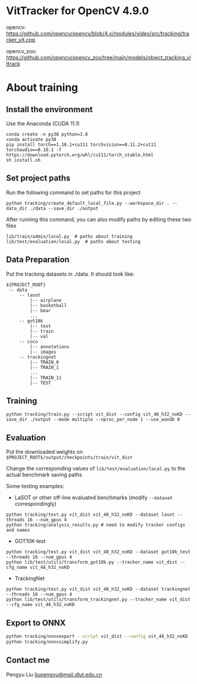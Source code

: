 # VitTracker for OpenCV 4.9.0

opencv: https://github.com/opencv/opencv/blob/4.x/modules/video/src/tracking/tracker_vit.cpp

opencv_zoo: https://github.com/opencv/opencv_zoo/tree/main/models/object_tracking_vittrack

# About training

## Install the environment

Use the Anaconda (CUDA 11.1)

```
conda create -n py38 python=3.8
conda activate py38
pip install torch==1.10.1+cu111 torchvision==0.11.2+cu111 torchaudio==0.10.1 -f https://download.pytorch.org/whl/cu111/torch_stable.html
sh install.sh
```


## Set project paths

Run the following command to set paths for this project

```
python tracking/create_default_local_file.py --workspace_dir . --data_dir ./data --save_dir ./output
```

After running this command, you can also modify paths by editing these two files

```
lib/train/admin/local.py  # paths about training
lib/test/evaluation/local.py  # paths about testing
```

## Data Preparation

Put the tracking datasets in ./data. It should look like:

   ```
   ${PROJECT_ROOT}
    -- data
        -- lasot
            |-- airplane
            |-- basketball
            |-- bear
            ...
        -- got10k
            |-- test
            |-- train
            |-- val
        -- coco
            |-- annotations
            |-- images
        -- trackingnet
            |-- TRAIN_0
            |-- TRAIN_1
            ...
            |-- TRAIN_11
            |-- TEST
   ```


## Training

```
python tracking/train.py --script vit_dist --config vit_48_h32_noKD --save_dir ./output --mode multiple --nproc_per_node 1 --use_wandb 0
```

## Evaluation

Put the downloaded weights on `$PROJECT_ROOT$/output/checkpoints/train/vit_dist`

Change the corresponding values of `lib/test/evaluation/local.py` to the actual benchmark saving paths

Some testing examples:

- LaSOT or other off-line evaluated benchmarks (modify `--dataset` correspondingly)

```
python tracking/test.py vit_dist vit_48_h32_noKD --dataset lasot --threads 16 --num_gpus 4
python tracking/analysis_results.py # need to modify tracker configs and names
```

- GOT10K-test

```
python tracking/test.py vit_dist vit_48_h32_noKD --dataset got10k_test --threads 16 --num_gpus 4
python lib/test/utils/transform_got10k.py --tracker_name vit_dist --cfg_name vit_48_h32_noKD
```

- TrackingNet

```
python tracking/test.py vit_dist vit_48_h32_noKD --dataset trackingnet --threads 16 --num_gpus 4
python lib/test/utils/transform_trackingnet.py --tracker_name vit_dist --cfg_name vit_48_h32_noKD
```

## Export to ONNX

```sh
python tracking/onnxexport --script vit_dist --config vit_48_h32_noKD
python tracking/onnxsimplify.py
```

## Contact me

Pengyu Liu  liupengyu@mail.dlut.edu.cn